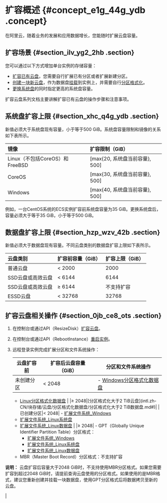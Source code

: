 # 扩容概述 {#concept_e1g_44g_ydb .concept}

在阿里云，随着业务的发展和应用数据增长，您能随时扩展云盘容量。

## 扩容场景 {#section_ilv_yg2_2hb .section}

您可以通过以下方式增加单台实例的存储容量：

-   [扩容已有云盘](intl.zh-CN/块存储/云盘/扩容云盘/离线扩容云盘.md#)，您需要自行扩展已有分区或者扩展新建分区。
-   [创建一块新云盘](intl.zh-CN/块存储/云盘/创建云盘/创建按量付费云盘.md#)，作为数据盘[挂载](intl.zh-CN/块存储/云盘/挂载云盘.md#)到实例上，并需要自行[分区格式化](../../../../intl.zh-CN/个人版快速入门/格式化数据盘/Windows格式化数据盘.md#)。
-   [更换系统盘](intl.zh-CN/块存储/云盘/更换系统盘/更换系统盘（公共镜像）.md#)的同时指定更高的系统盘容量。

扩容云盘系列文档主要讲解扩容已有云盘的操作步骤和注意事项。

## 系统盘扩容上限 {#section_xhc_q4g_ydb .section}

新值必须大于系统盘现有容量，小于等于500 GiB。系统盘容量限制和镜像的关系如下表所示。

|镜像|扩容限制（GiB）|
|:-|:--------|
|Linux（不包括CoreOS）和 FreeBSD|\[max\{20, 系统盘当前容量\}, 500\]|
|CoreOS|\[max\{30, 系统盘当前容量\}, 500\]|
|Windows|\[max\{40, 系统盘当前容量\}, 500\]|

例如，一台CentOS系统的ECS实例扩容前系统盘容量为35 GiB。更换系统盘后，容量必须大于等于35 GiB，小于等于500 GiB。

## 数据盘扩容上限 {#section_hzp_wzv_42b .section}

新值必须大于数据盘现有容量。不同云盘类别的数据盘扩容上限如下表所示。

|云盘类别|扩容前容量（GiB）|扩容上限（GiB）|
|:---|:---------|:--------|
|普通云盘|< 2000|2000|
|SSD云盘或高效云盘|< 6144|6144|
|SSD云盘或高效云盘|≥ 6144|不支持扩容|
|ESSD云盘|< 32768|32768|

## 扩容云盘相关操作 {#section_0jb_ce8_ots .section}

1.  在控制台或通过API（ResizeDisk）[扩容云盘](intl.zh-CN/块存储/云盘/扩容云盘/离线扩容云盘.md#)。
2.  在控制台或通过API（RebootInstance）[重启实例](../../../../intl.zh-CN/实例/管理实例/重启实例.md#)。
3.  远程登录实例完成扩展分区和文件系统操作：

    |云盘扩容前|扩容后云盘容量（GiB）|分区和文件系统操作|
    |-----|------------|---------|
    |未创建分区|< 2048|     -   [Windows分区格式化数据盘](../../../../intl.zh-CN/个人版快速入门/格式化数据盘/Windows格式化数据盘.md#)
    -   [Linux分区格式化数据盘](../../../../intl.zh-CN/个人版快速入门/格式化数据盘/Linux格式化数据盘.md#)
 |
    |≥ 2048|[分区格式化大于2 TiB云盘](intl.zh-CN/块存储/云盘/分区格式化数据盘/分区格式化大于2 TiB数据盘.md#)|
    |已创建分区|< 2048|     -   [扩展文件系统\_Windows](intl.zh-CN/块存储/云盘/扩容云盘/扩展分区和文件系统_Windows.md#)
    -   [扩展文件系统\_Linux系统盘](intl.zh-CN/块存储/云盘/扩容云盘/扩展分区和文件系统_Linux系统盘.md#)
    -   [扩展文件系统\_Linux数据盘](intl.zh-CN/块存储/云盘/扩容云盘/扩展分区和文件系统_Linux数据盘.md#)
 |
    |≥ 2048|     -   GPT（Globally Unique Identifier Partition Table）分区格式：
        -   [扩展文件系统\_Windows](intl.zh-CN/块存储/云盘/扩容云盘/扩展分区和文件系统_Windows.md#)
        -   [扩展文件系统\_Linux系统盘](intl.zh-CN/块存储/云盘/扩容云盘/扩展分区和文件系统_Linux系统盘.md#)
        -   [扩展文件系统\_Linux数据盘](intl.zh-CN/块存储/云盘/扩容云盘/扩展分区和文件系统_Linux数据盘.md#)
    -   MBR（Master Boot Record）分区格式：不支持扩容

**说明：** 云盘扩容后容量大于2048 GiB时，不支持使用MBR分区格式。如果您需要扩容到超过2048 GiB时，请提前查询云盘使用的分区格式。如果使用的是MBR格式，建议您重新创建并挂载一块数据盘，使用GPT分区格式后将数据拷贝至新的云盘。

 |


